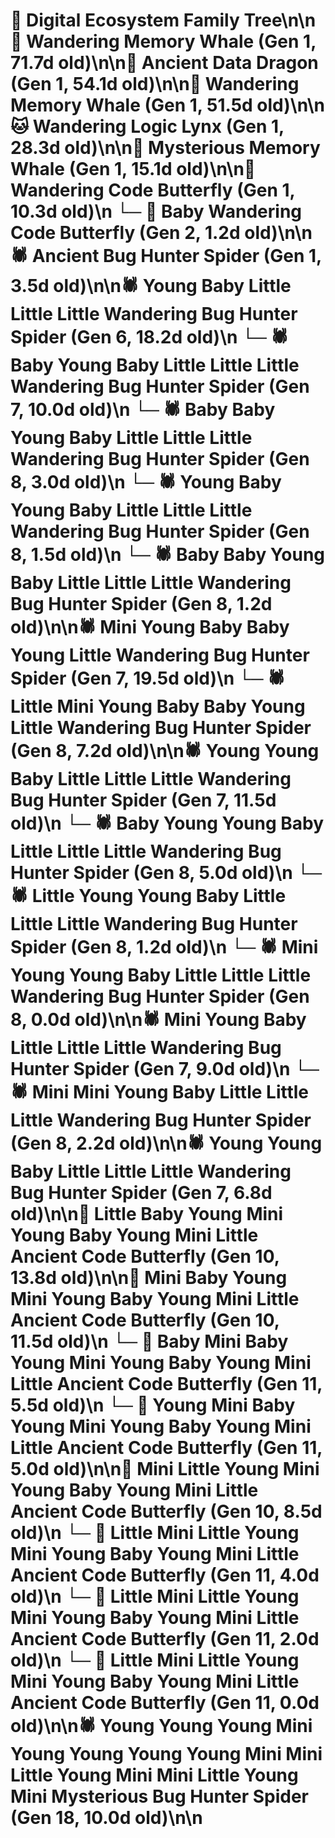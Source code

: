 # 🌳 Digital Ecosystem Family Tree\n\n🐋 Wandering Memory Whale (Gen 1, 71.7d old)\n\n🐉 Ancient Data Dragon (Gen 1, 54.1d old)\n\n🐋 Wandering Memory Whale (Gen 1, 51.5d old)\n\n🐱 Wandering Logic Lynx (Gen 1, 28.3d old)\n\n🐋 Mysterious Memory Whale (Gen 1, 15.1d old)\n\n🦋 Wandering Code Butterfly (Gen 1, 10.3d old)\n  └─ 🦋 Baby Wandering Code Butterfly (Gen 2, 1.2d old)\n\n🕷️ Ancient Bug Hunter Spider (Gen 1, 3.5d old)\n\n🕷️ Young Baby Little Little Little Wandering Bug Hunter Spider (Gen 6, 18.2d old)\n  └─ 🕷️ Baby Young Baby Little Little Little Wandering Bug Hunter Spider (Gen 7, 10.0d old)\n    └─ 🕷️ Baby Baby Young Baby Little Little Little Wandering Bug Hunter Spider (Gen 8, 3.0d old)\n    └─ 🕷️ Young Baby Young Baby Little Little Little Wandering Bug Hunter Spider (Gen 8, 1.5d old)\n    └─ 🕷️ Baby Baby Young Baby Little Little Little Wandering Bug Hunter Spider (Gen 8, 1.2d old)\n\n🕷️ Mini Young Baby Baby Young Little Wandering Bug Hunter Spider (Gen 7, 19.5d old)\n  └─ 🕷️ Little Mini Young Baby Baby Young Little Wandering Bug Hunter Spider (Gen 8, 7.2d old)\n\n🕷️ Young Young Baby Little Little Little Wandering Bug Hunter Spider (Gen 7, 11.5d old)\n  └─ 🕷️ Baby Young Young Baby Little Little Little Wandering Bug Hunter Spider (Gen 8, 5.0d old)\n  └─ 🕷️ Little Young Young Baby Little Little Little Wandering Bug Hunter Spider (Gen 8, 1.2d old)\n  └─ 🕷️ Mini Young Young Baby Little Little Little Wandering Bug Hunter Spider (Gen 8, 0.0d old)\n\n🕷️ Mini Young Baby Little Little Little Wandering Bug Hunter Spider (Gen 7, 9.0d old)\n  └─ 🕷️ Mini Mini Young Baby Little Little Little Wandering Bug Hunter Spider (Gen 8, 2.2d old)\n\n🕷️ Young Young Baby Little Little Little Wandering Bug Hunter Spider (Gen 7, 6.8d old)\n\n🦋 Little Baby Young Mini Young Baby Young Mini Little Ancient Code Butterfly (Gen 10, 13.8d old)\n\n🦋 Mini Baby Young Mini Young Baby Young Mini Little Ancient Code Butterfly (Gen 10, 11.5d old)\n  └─ 🦋 Baby Mini Baby Young Mini Young Baby Young Mini Little Ancient Code Butterfly (Gen 11, 5.5d old)\n  └─ 🦋 Young Mini Baby Young Mini Young Baby Young Mini Little Ancient Code Butterfly (Gen 11, 5.0d old)\n\n🦋 Mini Little Young Mini Young Baby Young Mini Little Ancient Code Butterfly (Gen 10, 8.5d old)\n  └─ 🦋 Little Mini Little Young Mini Young Baby Young Mini Little Ancient Code Butterfly (Gen 11, 4.0d old)\n  └─ 🦋 Little Mini Little Young Mini Young Baby Young Mini Little Ancient Code Butterfly (Gen 11, 2.0d old)\n  └─ 🦋 Little Mini Little Young Mini Young Baby Young Mini Little Ancient Code Butterfly (Gen 11, 0.0d old)\n\n🕷️ Young Young Young Mini Young Young Young Young Mini Mini Little Young Mini Mini Little Young Mini Mysterious Bug Hunter Spider (Gen 18, 10.0d old)\n\n